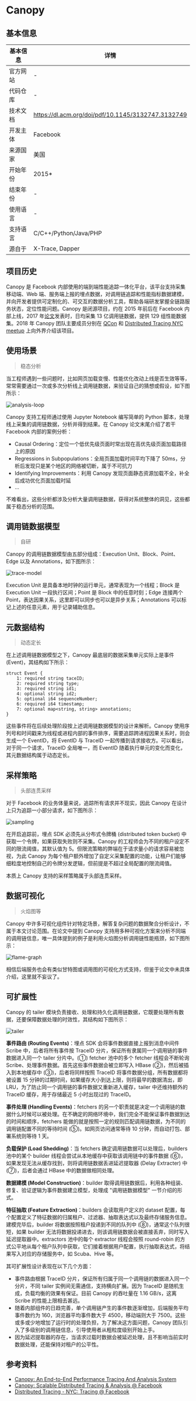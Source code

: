 # Canopy

## 基本信息

| 基本信息 | 详情                                               |
| -------- | -------------------------------------------------- |
| 官方网站 | -                                                  |
| 代码仓库 | -                                                  |
| 技术文档 | https://dl.acm.org/doi/pdf/10.1145/3132747.3132749 |
| 开发主体 | Facebook                                           |
| 来源国家 | 美国                                               |
| 开始年份 | 2015\*                                              |
| 结束年份 | -                                                  |
| 使用语言 | -                                                  |
| 支持语言 | C/C++/Python/Java/PHP                              |
| 源自于   | X-Trace, Dapper                                    |

## 项目历史

Canopy 是 Facebook 内部使用的端到端性能追踪一体化平台，该平台支持采集移动端、Web 端、服务端上报的埋点数据，对调用链追踪和性能指标数据建模，并向开发者提供可定制化的、可交互的数据分析工具，帮助各端研发掌握全链路服务状态，定位性能问题。Canopy 是闭源项目，约在 2015 年前后在 Facebook 内部上线，2017 年[论文]((https://dl.acm.org/doi/pdf/10.1145/3132747.3132749))发表时，日均采集 13 亿调用链数据，提供 129 组性能数据集。2018 年 Canopy 团队主要成员分别在 [QCon](https://www.infoq.com/presentations/canopy-scalable-tracing-analytics-facebook/) 和 [Distributed Tracing NYC meetup](https://www.youtube.com/watch?v=j6no6JozkZU) 上向外界介绍该项目。

## 使用场景

> 稳态分析

当工程师遇到一些问题时，比如网页加载变慢、性能优化改动上线是否生效等等，常常需要通过一次或多次分析线上调用链数据，来验证自己的猜想或假设，如下图所示：

![analysis-loop](./analysis-loop.png)

Canopy 支持工程师通过使用 Jupyter Notebook 编写简单的 Python 脚本，处理线上采集的调用链数据，分析并得到结果。在 Canopy 论文末尾介绍了若干 Facebook 内部的案例分析：

* Causal Ordering：定位一个低优先级页面时常出现在高优先级页面加载路径上的原因
* Regressions in Subpopulations：全局页面加载时间平均下降了 50ms，分析后发现只是某个地区的网络被切断，属于不可抗力
* Identifying Improvements：利用 Canopy 发现页面静态资源加载不全，补全后成功优化页面加载时延
* ...

不难看出，这些分析都涉及分析大量调用链数据，获得对系统整体的洞见，这些都属于稳态分析的范围。

## 调用链数据模型

> 自研

Canopy 的调用链数据模型由五部分组成：Execution Unit、Block、Point、Edge 以及 Annotations，如下图所示：

![trace-model](./trace-model.png)

Execution Unit 是具备本地时钟的运行单元，通常表现为一个线程；Block 是 Execution Unit 一段执行区间；Point 是 Block 中的任意时刻；Edge 连接两个 Point，表达因果关系，这里即可以同步也可以是异步关系；Annotations 可以标记上述的任意元素，用于记录辅助信息。

## 元数据结构

> 动态定长

在上述调用链数据模型之下，Canopy 最底层的数据采集单元实际上是事件 (Event)，其结构如下所示：

```thrift
struct Event {
	1: required string taceID;
	2: required string type;
	3: required string id1;
	4: optional string id2;
	5: optional i64 sequenceNumber;
	6: required i64 timestamp;
	7: optional map<string, string> annotations;
}
```

这些事件将在后续处理阶段按上述调用链数据模型的设计来解析。Canopy 使用序列号和时间戳来为线程或进程内部的事件排序，需要追踪跨进程因果关系时，则会生成一个 EventID，将 EventID 与 TraceID 一起传播到请求接收方。可以看出，对于同一个请求，TraceID 全局唯一，而 EventID 随着执行单元的变化而变化，其元数据结构属于动态定长。

## 采样策略

> 头部连贯采样

对于 Facebook 的业务体量来说，追踪所有请求并不现实，因此 Canopy 在设计上只为追踪一小部分请求，如下图所示：

![sampling](./sampling.png)

在开启追踪前，埋点 SDK 必须先从分布式令牌桶 (distributed token bucket) 中获取一个令牌，如果获取失败则不采集。Canopy 的工程师会为不同的租户设定不同的限流阈值，其默认值为 5。但限流策略的弊端在于请求量小的请求容易被忽视，为此 Canopy 为每个租户额外增加了自定义采集配置的功能，让租户们能够细粒度地控制自己的令牌分发逻辑，但前提是不超过全局配置的限流阈值。

本质上 Canopy 支持的采样策略属于头部连贯采样。

## 数据可视化

> 火焰图等

Canopy 中许多可视化组件针对特定场景，解答复杂问题的数据聚合分析设计，不属于本文讨论范围。在论文中提到 Canopy 支持用多种可视化方案来分析不同端的调用链信息，唯一具体提到的例子是利用火焰图分析调用链性能瓶颈，如下图所示：

![flame-graph](./flame-graph.png)

相信后端服务也会有类似甘特图或调用图的可视化方式支持，但鉴于论文中未具体介绍，这里就不妄议了。

## 可扩展性

Canopy 的 tailer 模块负责接收、处理和持久化调用链数据，它既要处理所有数据，还要保障数据处理的时效性，其结构如下图所示：

![tailer](./tailer.png)

**事件路由 (Routing Events)**：埋点 SDK 会将事件数据直接上报到消息中间件 Scribe 中，后者将所有事件按 TraceID 分片，保证所有隶属同一个调用链的事件数据进入同一个 tailer 分片中。(①) fetcher 池中的多个 fetcher 线程会不断轮询 Scribe、处理事件数据。首先这些事件数据会被立即写入 HBase (②)，然后被插入到本地缓存中 (③)，后者将同样按照 TraceID 将事件数据分组，所有数据都将被设置 15 分钟的过期时间，如果缓存大小到达上限，则将最早的数据清出，即 LRU，为了防止同一个调用链的事件数据又重新进入缓存，tailer 中还维持额外的 TraceID 缓存，用于存储最近 5 小时出现过的 TraceID。

**事件处理 (Handling Events)**：fetchers 的另一个职责就是决定一个调用链的数据什么时候可以被处理。在不确定的网络环境中，我们完全不能保证事件数据到达的时间和顺序，fetchers 能做的就是按照一定的规则匹配调用链数据，为不同的调用链配置不同的等待时间 (⑤)。如网页访问通常等待 10 分钟，而自动打包、部署系统则等待 1 天。

**负载保护 (Load Shedding)**：当 fetchers 确定调用链数据可以处理后，builders 池中的某个 builder 线程会尝试从本地缓存中获取该调用链中的事件数据 (⑥)，如果发现无法从缓存找到，则将调用链数据丢进延迟提取器 (Delay Extracter) 中 (⑦)，后者会通过 HBase 中的数据做相同处理。

**数据建模 (Model Construction)**：builder 取得调用链数据后，利用各种组装、修复、验证逻辑为事件数据建立模型，处理成 "调用链数据模型" 一节介绍的形式。

**特征抽取 (Feature Extraction)**：builders 会读取用户定义的 dataset 配置，每个配置定义了特征数据的归属租户、过滤器、抽取表达式以及最终存储服务信息。建模完毕后，builder 将数据按照租户投递到不同的队列中 (⑧)，通常这个队列很短，如果 builder 无法将数据投递进去，则该调用链数据会被直接丢弃，同时写入延迟提取器中。extractors 池中的每个 extractor 线程会按照 round-robin 的方式公平地从每个租户队列中获取，它们接着根据用户配置，执行抽取表达式，将结果写入对应的存储服务中，如 Scuba、Hive 等。

其可扩展性设计表现在以下几个方面：

* 事件路由根据 TraceID 分片，保证所有归属于同一个调用链的数据进入同一个分片，不同 tailer 实例间无需通信，支持横向扩展。因为 TraceID 是随机生成，负载均衡的效果有保证。目前 Canopy 的吞吐量在 1.16 GB/s，这离 Scribe 的性能上限相去甚远。
* 随着内部组件的日趋完善，单个调用链产生的事件数逐渐增加，后端服务平均事件数约为 160，浏览器平均事件数大于 4500，移动端则大于 7500。这些或多或少地增加了运行时的处理负担，为了解决这方面问题，Canopy 团队引入了多级别的调用链信息，引导使用者从粗粒度级别开始上手。
* 因为延迟提取器的存在，当请求过载时数据会被延迟处理，且不影响当前实时数据处理，还能保持对租户的公平性。

## 参考资料

* [Canopy: An End-to-End Performance Tracing And Analysis System](https://dl.acm.org/doi/pdf/10.1145/3132747.3132749)
* [Canopy: Scalable Distributed Tracing & Analysis @ Facebook](https://www.infoq.com/presentations/canopy-scalable-tracing-analytics-facebook/)
* [Distributed Tracing - NYC: Tracing @ Facebook](https://www.youtube.com/watch?v=j6no6JozkZU)

